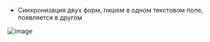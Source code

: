 - Синхронизация двух форм, пишем в одном текстовом поле, появляется в другом

![image](https://github.com/DaniilSob2004/ParentChildMenu/assets/106149184/9dcb704f-7975-4977-b8cd-bf0e04ce310a)